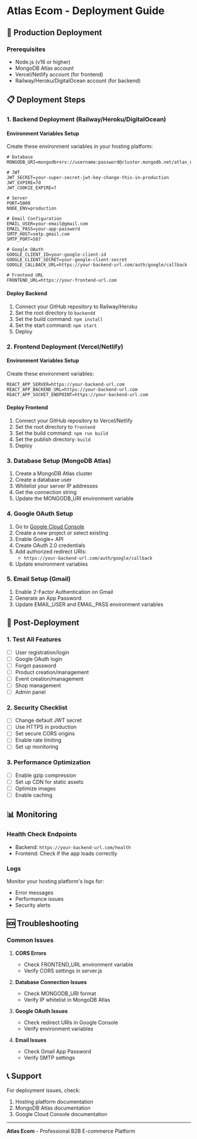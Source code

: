 # Atlas Ecom - Deployment Guide

## 🚀 Production Deployment

### Prerequisites
- Node.js (v16 or higher)
- MongoDB Atlas account
- Vercel/Netlify account (for frontend)
- Railway/Heroku/DigitalOcean account (for backend)

## 📋 Deployment Steps

### 1. Backend Deployment (Railway/Heroku/DigitalOcean)

#### Environment Variables Setup
Create these environment variables in your hosting platform:

```env
# Database
MONGODB_URI=mongodb+srv://username:password@cluster.mongodb.net/atlas_ecom

# JWT
JWT_SECRET=your-super-secret-jwt-key-change-this-in-production
JWT_EXPIRE=7d
JWT_COOKIE_EXPIRE=7

# Server
PORT=5000
NODE_ENV=production

# Email Configuration
EMAIL_USER=your-email@gmail.com
EMAIL_PASS=your-app-password
SMTP_HOST=smtp.gmail.com
SMTP_PORT=587

# Google OAuth
GOOGLE_CLIENT_ID=your-google-client-id
GOOGLE_CLIENT_SECRET=your-google-client-secret
GOOGLE_CALLBACK_URL=https://your-backend-url.com/auth/google/callback

# Frontend URL
FRONTEND_URL=https://your-frontend-url.com
```

#### Deploy Backend
1. Connect your GitHub repository to Railway/Heroku
2. Set the root directory to `backendd`
3. Set the build command: `npm install`
4. Set the start command: `npm start`
5. Deploy

### 2. Frontend Deployment (Vercel/Netlify)

#### Environment Variables Setup
Create these environment variables:

```env
REACT_APP_SERVER=https://your-backend-url.com
REACT_APP_BACKEND_URL=https://your-backend-url.com
REACT_APP_SOCKET_ENDPOINT=https://your-backend-url.com
```

#### Deploy Frontend
1. Connect your GitHub repository to Vercel/Netlify
2. Set the root directory to `frontend`
3. Set the build command: `npm run build`
4. Set the publish directory: `build`
5. Deploy

### 3. Database Setup (MongoDB Atlas)

1. Create a MongoDB Atlas cluster
2. Create a database user
3. Whitelist your server IP addresses
4. Get the connection string
5. Update the MONGODB_URI environment variable

### 4. Google OAuth Setup

1. Go to [Google Cloud Console](https://console.cloud.google.com/)
2. Create a new project or select existing
3. Enable Google+ API
4. Create OAuth 2.0 credentials
5. Add authorized redirect URIs:
   - `https://your-backend-url.com/auth/google/callback`
6. Update environment variables

### 5. Email Setup (Gmail)

1. Enable 2-Factor Authentication on Gmail
2. Generate an App Password
3. Update EMAIL_USER and EMAIL_PASS environment variables

## 🔧 Post-Deployment

### 1. Test All Features
- [ ] User registration/login
- [ ] Google OAuth login
- [ ] Forgot password
- [ ] Product creation/management
- [ ] Event creation/management
- [ ] Shop management
- [ ] Admin panel

### 2. Security Checklist
- [ ] Change default JWT secret
- [ ] Use HTTPS in production
- [ ] Set secure CORS origins
- [ ] Enable rate limiting
- [ ] Set up monitoring

### 3. Performance Optimization
- [ ] Enable gzip compression
- [ ] Set up CDN for static assets
- [ ] Optimize images
- [ ] Enable caching

## 📊 Monitoring

### Health Check Endpoints
- Backend: `https://your-backend-url.com/health`
- Frontend: Check if the app loads correctly

### Logs
Monitor your hosting platform's logs for:
- Error messages
- Performance issues
- Security alerts

## 🆘 Troubleshooting

### Common Issues

1. **CORS Errors**
   - Check FRONTEND_URL environment variable
   - Verify CORS settings in server.js

2. **Database Connection Issues**
   - Check MONGODB_URI format
   - Verify IP whitelist in MongoDB Atlas

3. **Google OAuth Issues**
   - Check redirect URIs in Google Console
   - Verify environment variables

4. **Email Issues**
   - Check Gmail App Password
   - Verify SMTP settings

## 📞 Support

For deployment issues, check:
1. Hosting platform documentation
2. MongoDB Atlas documentation
3. Google Cloud Console documentation

---

**Atlas Ecom** - Professional B2B E-commerce Platform
